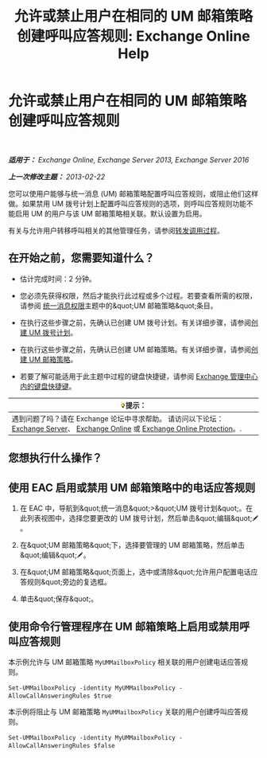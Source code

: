 ﻿---
title: '允许或禁止用户在相同的 UM 邮箱策略创建呼叫应答规则: Exchange Online Help'
TOCTitle: 允许或禁止用户在相同的 UM 邮箱策略创建呼叫应答规则
ms:assetid: e44acaa6-d5a8-41e8-94aa-100be0bd6391
ms:mtpsurl: https://technet.microsoft.com/zh-cn/library/Dd351209(v=EXCHG.150)
ms:contentKeyID: 50556682
ms.date: 05/23/2018
mtps_version: v=EXCHG.150
ms.translationtype: MT
---

# 允许或禁止用户在相同的 UM 邮箱策略创建呼叫应答规则

 

_**适用于：** Exchange Online, Exchange Server 2013, Exchange Server 2016_

_**上一次修改主题：** 2013-02-22_

您可以使用户能够与统一消息 (UM) 邮箱策略配置呼叫应答规则，或阻止他们这样做。如果禁用 UM 拨号计划上配置呼叫应答规则的选项，则呼叫应答规则功能不能启用 UM 的用户与该 UM 邮箱策略相关联。默认设置为启用。

有关与允许用户转移呼叫相关的其他管理任务，请参阅[转发调用过程](forwarding-calls-procedures-exchange-2013-help.md)。

## 在开始之前，您需要知道什么？

  - 估计完成时间：2 分钟。

  - 您必须先获得权限，然后才能执行此过程或多个过程。若要查看所需的权限，请参阅 [统一消息权限](unified-messaging-permissions-exchange-2013-help.md)主题中的\&quot;UM 邮箱策略\&quot;条目。

  - 在执行这些步骤之前，先确认已创建 UM 拨号计划。有关详细步骤，请参阅[创建 UM 拨号计划](create-a-um-dial-plan-exchange-2013-help.md)。

  - 在执行这些步骤之前，先确认已创建 UM 邮箱策略。有关详细步骤，请参阅[创建 UM 邮箱策略](create-a-um-mailbox-policy-exchange-2013-help.md)。

  - 若要了解可能适用于此主题中过程的键盘快捷键，请参阅 [Exchange 管理中心内的键盘快捷键](keyboard-shortcuts-in-the-exchange-admin-center-exchange-online-protection-help.md)。

<table>
<thead>
<tr class="header">
<th><img src="images/Bb124558.tip(EXCHG.150).gif" title="提示" alt="提示" />提示：</th>
</tr>
</thead>
<tbody>
<tr class="odd">
<td>遇到问题了吗？请在 Exchange 论坛中寻求帮助。 请访问以下论坛：<a href="https://go.microsoft.com/fwlink/p/?linkid=60612">Exchange Server</a>、 <a href="https://go.microsoft.com/fwlink/p/?linkid=267542">Exchange Online</a> 或 <a href="https://go.microsoft.com/fwlink/p/?linkid=285351">Exchange Online Protection</a>。.</td>
</tr>
</tbody>
</table>


## 您想执行什么操作？

## 使用 EAC 启用或禁用 UM 邮箱策略中的电话应答规则

1.  在 EAC 中，导航到\&quot;统一消息\&quot;\>\&quot;UM 拨号计划\&quot;。在此列表视图中，选择您要更改的 UM 拨号计划，然后单击\&quot;编辑\&quot;![编辑图标](images/Bb124582.6f53ccb2-1f13-4c02-bea0-30690e6ea71d(EXCHG.150).gif "编辑图标")。

2.  在\&quot;UM 邮箱策略\&quot;下，选择要管理的 UM 邮箱策略，然后单击\&quot;编辑\&quot;![编辑图标](images/Bb124582.6f53ccb2-1f13-4c02-bea0-30690e6ea71d(EXCHG.150).gif "编辑图标")。

3.  在\&quot;UM 邮箱策略\&quot;页面上，选中或清除\&quot;允许用户配置电话应答规则\&quot;旁边的复选框。

4.  单击\&quot;保存\&quot;。

## 使用命令行管理程序在 UM 邮箱策略上启用或禁用呼叫应答规则

本示例允许与 UM 邮箱策略 `MyUMMailboxPolicy` 相关联的用户创建电话应答规则。

    Set-UMMailboxPolicy -identity MyUMMailboxPolicy -AllowCallAnsweringRules $true

本示例将阻止与 UM 邮箱策略 `MyUMMailboxPolicy` 关联的用户创建呼叫应答规则。

    Set-UMMailboxPolicy -identity MyUMMailboxPolicy -AllowCallAnsweringRules $false

